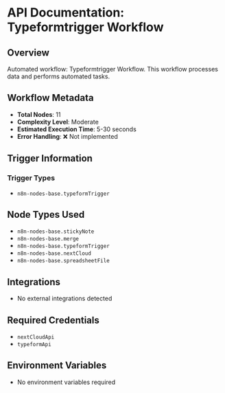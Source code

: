 # API Documentation: Typeformtrigger Workflow

## Overview
Automated workflow: Typeformtrigger Workflow. This workflow processes data and performs automated tasks.

## Workflow Metadata
- **Total Nodes**: 11
- **Complexity Level**: Moderate
- **Estimated Execution Time**: 5-30 seconds
- **Error Handling**: ❌ Not implemented

## Trigger Information
### Trigger Types
- `n8n-nodes-base.typeformTrigger`

## Node Types Used
- `n8n-nodes-base.stickyNote`
- `n8n-nodes-base.merge`
- `n8n-nodes-base.typeformTrigger`
- `n8n-nodes-base.nextCloud`
- `n8n-nodes-base.spreadsheetFile`

## Integrations
- No external integrations detected

## Required Credentials
- `nextCloudApi`
- `typeformApi`

## Environment Variables
- No environment variables required
